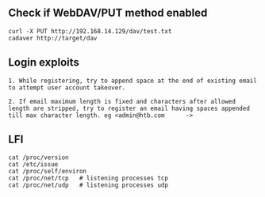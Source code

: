 ## Check if WebDAV/PUT method enabled

```
curl -X PUT http://192.168.14.129/dav/test.txt
cadaver http://target/dav
```

## Login exploits

	1. While registering, try to append space at the end of existing email to attempt user account takeover.

	2. If email maximum length is fixed and characters after allowed length are stripped, try to register an email having spaces appended till max character length. eg <admin@htb.com      ->


## LFI

```
cat /proc/version
cat /etc/issue
cat /proc/self/environ
cat /proc/net/tcp	# listening processes tcp
cat /proc/net/udp	# listening processes udp
```

